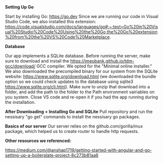 **Setting Up Go**

Start by installing Go: https://go.dev
Since we are running our code in Visual Studio Code, we also installed this extension: https://code.visualstudio.com/docs/languages/go#:~:text=Go%20in%20Visual%20Studio%20Code%20Using%20the%20Go,the%20Go%20extension%20from%20the%20VS%20Code%20Marketplace.



**Database**

Our app implements a SQLite database. Before running the server, make sure to download and install the https://jmeubank.github.io/tdm-gcc/download/ GCC compiler. We opted for the "Minimal online installer." We also downloaded the precompiled binary for our system from the SQLite website: https://www.sqlite.org/download.html (we downloaded the bundle option so we could check updates to the database using sqlite3 https://www.sqlite.org/cli.html). Make sure to unzip that download into a folder, and add the path to the folder to the Path environment vairiables on you system. Close VS code and re-open it if you had the app running during the installation.

**After Downloading + Installing Go and SQLite**
Pull repository and run the nessisary "go get" commands to install the nessisary go packages.

**Basics of our server**
Our server relies on the github.com/gorilla/mux package, which helped us to create router to handle http requests.


**Other resources we referenced:**

https://medium.com/@anshap1719/getting-started-with-angular-and-go-setting-up-a-boilerplate-project-8c273b81aa6
